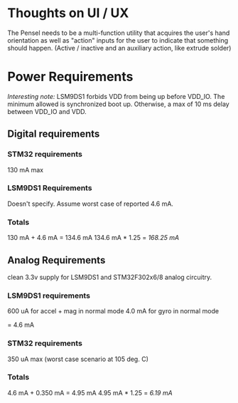 # Thoughts on UI / UX

The Pensel needs to be a multi-function utility that acquires the user's hand
orientation as well as "action" inputs for the user to indicate that something
should happen. (Active / inactive and an auxiliary action, like extrude solder)


# Power Requirements

*Interesting note:* LSM9DS1 forbids VDD from being up before VDD_IO. The minimum
allowed is synchronized boot up. Otherwise, a max of 10 ms delay between VDD_IO
and VDD.

## Digital requirements

### STM32 requirements

130 mA max

### LSM9DS1 Requirements

Doesn't specify. Assume worst case of reported 4.6 mA.

### Totals

130 mA + 4.6 mA = 134.6 mA
134.6 mA * 1.25 = *168.25 mA*


## Analog Requirements

clean 3.3v supply for LSM9DS1 and STM32F302x6/8 analog circuitry.

### LSM9DS1 requirements

600 uA for accel + mag in normal mode
4.0 mA for gyro in normal mode

= 4.6 mA

### STM32 requirements

350 uA max (worst case scenario at 105 deg. C)

### Totals

4.6 mA + 0.350 mA = 4.95 mA
4.95 mA * 1.25 = *6.19 mA*
